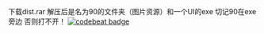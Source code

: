 下载dist.rar  解压后是名为90的文件夹（图片资源）和一个UI的exe   切记90在exe旁边 否则打不开！
[![codebeat badge](https://codebeat.co/badges/6f5ce0af-3590-4d8d-89bc-7dab6be6f7d5)](https://codebeat.co/projects/github-com-qingke1314-shisanshui-master)

